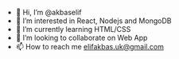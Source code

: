 - 👋 Hi, I’m @akbaselif
- 👀 I’m interested in React, Nodejs and MongoDB
- 🌱 I’m currently learning HTML/CSS
- 💞️ I’m looking to collaborate on Web App
- 📫 How to reach me elifakbas.uk@gmail.com

<!---
akbaselif/akbaselif is a ✨ special ✨ repository because its `README.md` (this file) appears on your GitHub profile.
You can click the Preview link to take a look at your changes.
--->
